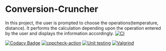 # Conversion-Cruncher
In this project, the user is prompted to choose the operations(temperature, distance). It performs the calculation depending upon the operation entered by the user and displays the information accordingly.
[![CI](https://github.com/Vinay4119/Conversion-Cruncher/actions/workflows/build.yml/badge.svg)](https://github.com/Vinay4119/Conversion-Cruncher/actions/workflows/build.yml)

[![Codacy Badge](https://app.codacy.com/project/badge/Grade/732925ec350c4b35810029db6c793ab9)](https://www.codacy.com/gh/Vinay4119/Conversion-Cruncher/dashboard?utm_source=github.com&amp;utm_medium=referral&amp;utm_content=Vinay4119/Conversion-Cruncher&amp;utm_campaign=Badge_Grade)
[![cppcheck-action](https://github.com/Vinay4119/Conversion-Cruncher/actions/workflows/cppcheck.yml/badge.svg)](https://github.com/Vinay4119/Conversion-Cruncher/actions/workflows/cppcheck.yml)
[![Unit testing](https://github.com/Vinay4119/Conversion-Cruncher/actions/workflows/unittest.yml/badge.svg)](https://github.com/Vinay4119/Conversion-Cruncher/actions/workflows/unittest.yml)
[![Valgrind](https://github.com/Vinay4119/Conversion-Cruncher/actions/workflows/valgrind.yml/badge.svg)](https://github.com/Vinay4119/Conversion-Cruncher/actions/workflows/valgrind.yml)

